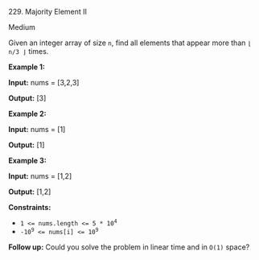 229\. Majority Element II

Medium

Given an integer array of size `n`, find all elements that appear more than `⌊ n/3 ⌋` times.

**Example 1:**

**Input:** nums = \[3,2,3\]

**Output:** \[3\] 

**Example 2:**

**Input:** nums = \[1\]

**Output:** \[1\] 

**Example 3:**

**Input:** nums = \[1,2\]

**Output:** \[1,2\] 

**Constraints:**

*   <code>1 <= nums.length <= 5 * 10<sup>4</sup></code>
*   <code>-10<sup>9</sup> <= nums[i] <= 10<sup>9</sup></code>

**Follow up:** Could you solve the problem in linear time and in `O(1)` space?